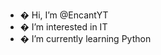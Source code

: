 - � Hi, I’m @EncantYT
- � I’m interested in IT
- � I’m currently learning Python

<!---
EncantYT/EncantYT is a ✨ special ✨ repository because its `README.md` (this file) appears on your GitHub profile.
You can click the Preview link to take a look at your changes.
--->
